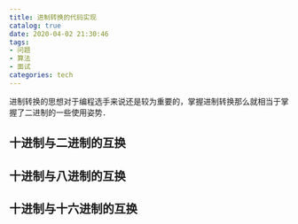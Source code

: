 ```yaml
---
title: 进制转换的代码实现
catalog: true
date: 2020-04-02 21:30:46
tags: 
- 问题
- 算法
- 面试
categories: tech
---
```


进制转换的思想对于编程选手来说还是较为重要的，掌握进制转换那么就相当于掌握了二进制的一些使用姿势．

## 十进制与二进制的互换



## 十进制与八进制的互换



## 十进制与十六进制的互换